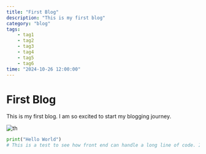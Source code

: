 ```yaml
---
title: "First Blog"
description: "This is my first blog"
category: "blog"
tags: 
    - tag1
    - tag2
    - tag3
    - tag4
    - tag5
    - tag6
time: "2024-10-26 12:00:00"
---
```


# First Blog

This is my first blog. I am so excited to start my blogging journey.

![th](default-thumbnail.jpg)

```python
print("Hello World")
# This is a test to see how front end can handle a long line of code. It should show a horizontal scroll bar.
```

